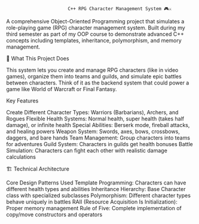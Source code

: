                            C++ RPG Character Management System 🎮⚔️

A comprehensive Object-Oriented Programming project that simulates a role-playing game (RPG) character management system. 
Built during my third semester as part of my OOP course to demonstrate advanced C++ concepts including templates, inheritance, polymorphism, and memory management.

🎯 What This Project Does

This system lets you create and manage RPG characters (like in video games), organize them into teams and guilds, 
and simulate epic battles between characters. Think of it as the backend system that could power a game like World of Warcraft or Final Fantasy.

Key Features

Create Different Character Types: Warriors (Barbarians), Archers, and Rogues
Flexible Health Systems: Normal health, super health (takes half damage), or infinite health
Special Abilities: Berserk mode, fireball attacks, and healing powers
Weapon System: Swords, axes, bows, crossbows, daggers, and bare hands
Team Management: Group characters into teams for adventures
Guild System: Characters in guilds get health bonuses
Battle Simulation: Characters can fight each other with realistic damage calculations

🏗️ Technical Architecture

Core Design Patterns Used
Template Programming: Characters can have different health types and abilities
Inheritance Hierarchy: Base Character class with specialized subclasses
Polymorphism: Different character types behave uniquely in battles
RAII (Resource Acquisition Is Initialization): Proper memory management
Rule of Five: Complete implementation of copy/move constructors and operators
